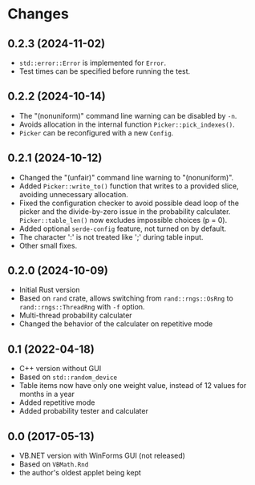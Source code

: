 # Changes

## 0.2.3 (2024-11-02)
* `std::error::Error` is implemented for `Error`.
* Test times can be specified before running the test.

## 0.2.2 (2024-10-14)
* The "(nonuniform)" command line warning can be disabled by `-n`.
* Avoids allocation in the internal function `Picker::pick_indexes()`.
* `Picker` can be reconfigured with a new `Config`.

## 0.2.1 (2024-10-12)
* Changed the "(unfair)" command line warning to "(nonuniform)".
* Added `Picker::write_to()` function that writes to a provided slice, avoiding unnecessary allocation.
* Fixed the configuration checker to avoid possible dead loop of the picker and the divide-by-zero issue in the probability calculater. `Picker::table_len()` now excludes impossible choices (p = 0).
* Added optional `serde-config` feature, not turned on by default.
* The character ':' is not treated like ';' during table input.
* Other small fixes.

## 0.2.0 (2024-10-09)
* Initial Rust version
* Based on `rand` crate, allows switching from `rand::rngs::OsRng` to `rand::rngs::ThreadRng` with `-f` option.
* Multi-thread probability calculater
* Changed the behavior of the calculater on repetitive mode

## 0.1 (2022-04-18)
* C++ version without GUI
* Based on `std::random_device`
* Table items now have only one weight value, instead of 12 values for months in a year
* Added repetitive mode
* Added probability tester and calculater

## 0.0 (2017-05-13)
* VB.NET version with WinForms GUI (not released)
* Based on `VBMath.Rnd`
* the author's oldest applet being kept
